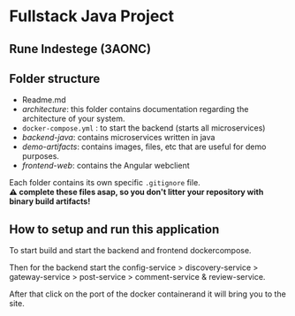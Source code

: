 # Fullstack Java Project

## Rune Indestege (3AONC)

## Folder structure

- Readme.md
- _architecture_: this folder contains documentation regarding the architecture of your system.
- `docker-compose.yml` : to start the backend (starts all microservices)
- _backend-java_: contains microservices written in java
- _demo-artifacts_: contains images, files, etc that are useful for demo purposes.
- _frontend-web_: contains the Angular webclient

Each folder contains its own specific `.gitignore` file.  
**:warning: complete these files asap, so you don't litter your repository with binary build artifacts!**

## How to setup and run this application


To start build and start the backend and frontend dockercompose.

Then for the backend start the config-service > discovery-service > gateway-service > post-service > comment-service & review-service.

After that click on the port of the docker containerand it will bring you to the site.

